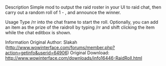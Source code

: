 Description
Simple mod to output the raid roster in your UI to raid chat, then carry out a random roll of 1 - <size of raid>, and announce the winner.

Usage
Type /rr into the chat frame to start the roll. Optionally, you can add an item as the prize of the raidroll by typing /rr and shift clicking the item while the chat editbox is shown.

Information
Original Author: Slakah (http://www.wowinterface.com/forums/member.php?action=getinfo&userid=64906)
Original Download: http://www.wowinterface.com/downloads/info16446-RaidRoll.html
